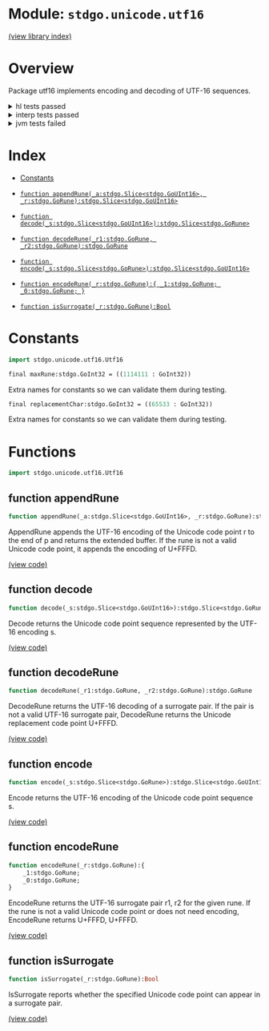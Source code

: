# Module: `stdgo.unicode.utf16`

[(view library index)](../../stdgo.md)


# Overview



Package utf16 implements encoding and decoding of UTF\-16 sequences.  

<details><summary>hl tests passed</summary>
<p>

```
=== RUN  TestConstants
--- PASS: TestConstants (%!s(float64=4.38690185546875e-05))

=== RUN  TestEncode
--- PASS: TestEncode (%!s(float64=0.0016350746154785156))

=== RUN  TestAppendRune
--- PASS: TestAppendRune (%!s(float64=0.0007269382476806641))

=== RUN  TestEncodeRune
--- PASS: TestEncodeRune (%!s(float64=6.103515625e-05))

=== RUN  TestDecode
--- PASS: TestDecode (%!s(float64=0.00028586387634277344))

=== RUN  TestDecodeRune
--- PASS: TestDecodeRune (%!s(float64=1.0013580322265625e-05))

=== RUN  TestIsSurrogate
--- PASS: TestIsSurrogate (%!s(float64=1.71661376953125e-05))

```
</p>
</details>

<details><summary>interp tests passed</summary>
<p>

```
=== RUN  TestConstants
--- PASS: TestConstants (%!s(float64=6.914138793945312e-05))

=== RUN  TestEncode
--- PASS: TestEncode (%!s(float64=0.0013091564178466797))

=== RUN  TestAppendRune
--- PASS: TestAppendRune (%!s(float64=0.0010788440704345703))

=== RUN  TestEncodeRune
--- PASS: TestEncodeRune (%!s(float64=9.107589721679688e-05))

=== RUN  TestDecode
--- PASS: TestDecode (%!s(float64=0.0005109310150146484))

=== RUN  TestDecodeRune
--- PASS: TestDecodeRune (%!s(float64=4.291534423828125e-05))

=== RUN  TestIsSurrogate
--- PASS: TestIsSurrogate (%!s(float64=4.696846008300781e-05))

```
</p>
</details>

<details><summary>jvm tests failed</summary>
<p>

```
IO.Overflow("write_ui16")
```
</p>
</details>


# Index


- [Constants](<#constants>)

- [`function appendRune(_a:stdgo.Slice<stdgo.GoUInt16>, _r:stdgo.GoRune):stdgo.Slice<stdgo.GoUInt16>`](<#function-appendrune>)

- [`function decode(_s:stdgo.Slice<stdgo.GoUInt16>):stdgo.Slice<stdgo.GoRune>`](<#function-decode>)

- [`function decodeRune(_r1:stdgo.GoRune, _r2:stdgo.GoRune):stdgo.GoRune`](<#function-decoderune>)

- [`function encode(_s:stdgo.Slice<stdgo.GoRune>):stdgo.Slice<stdgo.GoUInt16>`](<#function-encode>)

- [`function encodeRune(_r:stdgo.GoRune):{
	_1:stdgo.GoRune;
	_0:stdgo.GoRune;
}`](<#function-encoderune>)

- [`function isSurrogate(_r:stdgo.GoRune):Bool`](<#function-issurrogate>)

# Constants


```haxe
import stdgo.unicode.utf16.Utf16
```


```haxe
final maxRune:stdgo.GoInt32 = ((1114111 : GoInt32))
```



Extra names for constants so we can validate them during testing.  

```haxe
final replacementChar:stdgo.GoInt32 = ((65533 : GoInt32))
```



Extra names for constants so we can validate them during testing.  

# Functions


```haxe
import stdgo.unicode.utf16.Utf16
```


## function appendRune


```haxe
function appendRune(_a:stdgo.Slice<stdgo.GoUInt16>, _r:stdgo.GoRune):stdgo.Slice<stdgo.GoUInt16>
```



AppendRune appends the UTF\-16 encoding of the Unicode code point r
to the end of p and returns the extended buffer. If the rune is not
a valid Unicode code point, it appends the encoding of U\+FFFD.  

[\(view code\)](<./Utf16.hx#L129>)


## function decode


```haxe
function decode(_s:stdgo.Slice<stdgo.GoUInt16>):stdgo.Slice<stdgo.GoRune>
```



Decode returns the Unicode code point sequence represented
by the UTF\-16 encoding s.  

[\(view code\)](<./Utf16.hx#L142>)


## function decodeRune


```haxe
function decodeRune(_r1:stdgo.GoRune, _r2:stdgo.GoRune):stdgo.GoRune
```



DecodeRune returns the UTF\-16 decoding of a surrogate pair.
If the pair is not a valid UTF\-16 surrogate pair, DecodeRune returns
the Unicode replacement code point U\+FFFD.  

[\(view code\)](<./Utf16.hx#L77>)


## function encode


```haxe
function encode(_s:stdgo.Slice<stdgo.GoRune>):stdgo.Slice<stdgo.GoUInt16>
```



Encode returns the UTF\-16 encoding of the Unicode code point sequence s.  

[\(view code\)](<./Utf16.hx#L99>)


## function encodeRune


```haxe
function encodeRune(_r:stdgo.GoRune):{
	_1:stdgo.GoRune;
	_0:stdgo.GoRune;
}
```



EncodeRune returns the UTF\-16 surrogate pair r1, r2 for the given rune.
If the rune is not a valid Unicode code point or does not need encoding,
EncodeRune returns U\+FFFD, U\+FFFD.  

[\(view code\)](<./Utf16.hx#L88>)


## function isSurrogate


```haxe
function isSurrogate(_r:stdgo.GoRune):Bool
```



IsSurrogate reports whether the specified Unicode code point
can appear in a surrogate pair.  

[\(view code\)](<./Utf16.hx#L69>)


